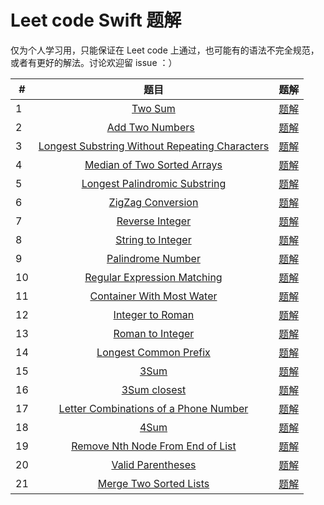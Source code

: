 # Leet code Swift 题解

仅为个人学习用，只能保证在 Leet code 上通过，也可能有的语法不完全规范，或者有更好的解法。讨论欢迎留 issue ：）

| #        | 题目           | 题解  |
| ------------- |:-------------:| -----:|
| 1 | [Two Sum](https://leetcode.com/problems/two-sum/) | [题解](./solutions/1_Two_Sum.playground/Contents.swift) |
| 2 | [Add Two Numbers](https://leetcode.com/problems/add-two-numbers/)   | [题解](./solutions/2_Add_Two_Numbers.playground/Contents.swift) |
| 3 | [Longest Substring Without Repeating Characters](https://leetcode.com/problems/longest-substring-without-repeating-characters/) | [题解](./solutions/3_Longest_Substring_Without_Repeating_Characters.playground) |
| 4 | [Median of Two Sorted Arrays](https://leetcode.com/problems/median-of-two-sorted-arrays/) | [题解](./solutions/4_Median_of_two_sorted_arrays.playground/Contents.swift) |
| 5 | [Longest Palindromic Substring](https://leetcode.com/problems/longest-palindromic-substring/) | [题解](./solutions/5_Longest_Palindromic_Substring.playground/Contents.swift) |
| 6 | [ZigZag Conversion](https://leetcode.com/problems/zigzag-conversion/) | [题解](./solutions/6_ZigZag_conversion.playground/Contents.swift) |
| 7 | [Reverse Integer](https://leetcode.com/problems/reverse-integer/) | [题解](./solutions/7_Reverse_Integer.playground/Contents.swift) |
| 8 | [String to Integer](https://leetcode.com/problems/string-to-integer/) | [题解](./solutions/8_String_to_Integer.playground/Contents.swift) |
| 9 | [Palindrome Number](https://leetcode.com/problems/palindrome-number/) | [题解](./solutions/9_Palindrome_Number.playground/Contents.swift) |
| 10 | [Regular Expression Matching](https://leetcode.com/problems/regular-expression-matching/) | [题解](./solutions/10_Regular_Expression_Matching.playground/Contents.swift) |
| 11 | [Container With Most Water](https://leetcode.com/problems/container-with-most-water/) | [题解](./solutions/11_Container_With_Most_Water.playground/Contents.swift) |
| 12 | [Integer to Roman](https://leetcode.com/problems/integer-to-roman/) | [题解](./solutions/12_Integer_to_Roman.playground/Contents.swift) |
| 13 | [Roman to Integer](https://leetcode.com/problems/roman-to-integer/) | [题解](./solutions/13_Roman_to_Integer.playground/Contents.swift) |
| 14 | [Longest Common Prefix](https://leetcode.com/problems/longest-common-prefix/) | [题解](./solutions/14_Longest_Common_Prefix.playground/Contents.swift) |
| 15 | [3Sum](https://leetcode.com/problems/3sum/) | [题解](./solutions/15_3Sum.playground/Contents.swift) |
| 16 | [3Sum closest](https://leetcode.com/problems/3sum-closest/) | [题解](./solutions/16_3Sum_Closest.playground/Contents.swift) |
| 17 | [Letter Combinations of a Phone Number](https://leetcode.com/problems/letter-combinations-of-a-phone-number/) | [题解](./solutions/17_Letter_Combinations_of_a_Phone_Number.playground/Contents.swift) |
| 18 | [4Sum](https://leetcode.com/problems/4sum/) | [题解](./solutions/18_4Sum.playground/Contents.swift) |
| 19 | [Remove Nth Node From End of List](https://leetcode.com/problems/remove-nth-node-from-end-of-list) | [题解](./solutions/19_Remove_Nth_Node_From_End_of_List.playground/Contents.swift) |
| 20 | [Valid Parentheses](https://leetcode.com/problems/valid-parentheses/) | [题解](./solutions/20_Valid_Parentheses.playground/Contents.swift) |
| 21 | [Merge Two Sorted Lists](https://leetcode.com/problems/merge-two-sorted-lists/) | [题解](./solutions/21_Merge_Two_Sorted_Lists.playground/Contents.swift) |
